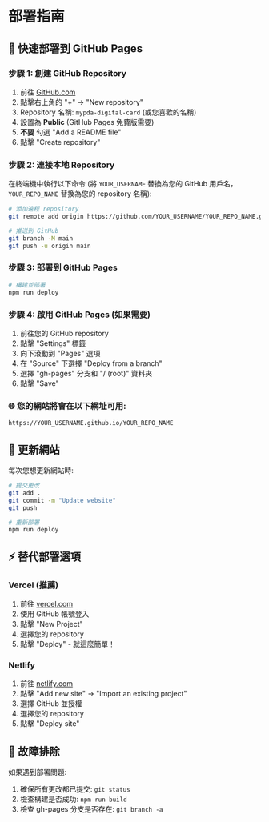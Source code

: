 # 部署指南

## 🚀 快速部署到 GitHub Pages

### 步驟 1: 創建 GitHub Repository
1. 前往 [GitHub.com](https://github.com)
2. 點擊右上角的 "+" → "New repository"
3. Repository 名稱: `mypda-digital-card` (或您喜歡的名稱)
4. 設置為 **Public** (GitHub Pages 免費版需要)
5. **不要** 勾選 "Add a README file"
6. 點擊 "Create repository"

### 步驟 2: 連接本地 Repository
在終端機中執行以下命令 (將 `YOUR_USERNAME` 替換為您的 GitHub 用戶名，`YOUR_REPO_NAME` 替換為您的 repository 名稱):

```bash
# 添加遠程 repository
git remote add origin https://github.com/YOUR_USERNAME/YOUR_REPO_NAME.git

# 推送到 GitHub
git branch -M main
git push -u origin main
```

### 步驟 3: 部署到 GitHub Pages
```bash
# 構建並部署
npm run deploy
```

### 步驟 4: 啟用 GitHub Pages (如果需要)
1. 前往您的 GitHub repository
2. 點擊 "Settings" 標籤
3. 向下滾動到 "Pages" 選項
4. 在 "Source" 下選擇 "Deploy from a branch"
5. 選擇 "gh-pages" 分支和 "/ (root)" 資料夾
6. 點擊 "Save"

### 🌐 您的網站將會在以下網址可用:
```
https://YOUR_USERNAME.github.io/YOUR_REPO_NAME
```

## 📝 更新網站
每次您想更新網站時:
```bash
# 提交更改
git add .
git commit -m "Update website"
git push

# 重新部署
npm run deploy
```

## ⚡ 替代部署選項

### Vercel (推薦)
1. 前往 [vercel.com](https://vercel.com)
2. 使用 GitHub 帳號登入
3. 點擊 "New Project"
4. 選擇您的 repository
5. 點擊 "Deploy" - 就這麼簡單！

### Netlify
1. 前往 [netlify.com](https://netlify.com)
2. 點擊 "Add new site" → "Import an existing project"
3. 選擇 GitHub 並授權
4. 選擇您的 repository
5. 點擊 "Deploy site"

## 🔧 故障排除

如果遇到部署問題:
1. 確保所有更改都已提交: `git status`
2. 檢查構建是否成功: `npm run build`
3. 檢查 gh-pages 分支是否存在: `git branch -a`
